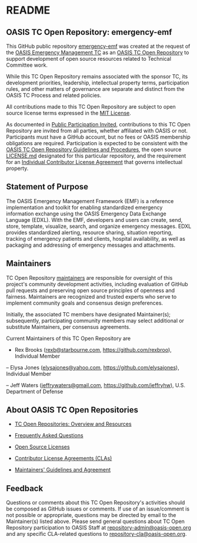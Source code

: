 # README

## OASIS TC Open Repository: emergency-emf

This GitHub public repository [emergency-emf](https://github.com/oasis-open/emergency-emf) was created at the request of the [OASIS Emergency Management TC](https://www.oasis-open.org/committees/emergency/) as an [OASIS TC Open Repository](https://www.oasis-open.org/resources/open-repositories/) to support development of open source resources related to Technical Committee work.

While this TC Open Repository remains associated with the sponsor TC, its development priorities, leadership, intellectual property terms, participation rules, and other matters of governance are separate and distinct from the OASIS TC Process and related policies.

All contributions made to this TC Open Repository are subject to open source license terms expressed in the [MIT License](https://opensource.org/licenses/MIT). 

As documented in [Public Participation Invited](href="https://github.com/oasis-open/emergency-emf/blob/master/CONTRIBUTING.md#public-participation-invited), contributions to this TC Open Repository are invited from all parties, whether affiliated with OASIS or not. Participants must have a GitHub account, but no fees or OASIS membership obligations are required.  Participation is expected to be consistent with the [OASIS TC Open Repository Guidelines and Procedures](https://www.oasis-open.org/policies-guidelines/open-repositories), the open source [LICENSE.md](LICENSE.md) designated for this particular repository, and the requirement for an [Individual Contributor License Agreement](href="https://cla-assistant.io/oasis-open/emergency-emf") that governs intellectual property.

## Statement of Purpose

The OASIS Emergency Management Framework (EMF) is a reference implementation and toolkit for enabling standardized emergency information exchange using the OASIS Emergency Data Exchange Language (EDXL). With the EMF, developers and users can create, send, store, template, visualize, search, and organize emergency messages. EDXL provides standardized alerting, resource sharing, situation reporting, tracking of emergency patients and clients, hospital availability, as well as packaging and addressing of emergency messages and attachments.

## Maintainers

TC Open Repository [maintainers](https://www.oasis-open.org/resources/open-repositories/maintainers-guide) are responsible for oversight of this project's community development activities, including evaluation of GitHub pull requests and preserving open source principles of openness and fairness. Maintainers are recognized and trusted experts who serve to implement community goals and consensus design preferences.

Initially, the associated TC members have designated Maintainer(s); subsequently, participating community members may select additional or substitute Maintainers, per consensus agreements.

Current Maintainers of this TC Open Repository are

- Rex Brooks (rexb@starbourne.com, https://github.com/rexbroo), Individual Member

– Elysa Jones (elysajones@yahoo.com, https://github.com/elysajones), Individual Member

– Jeff Waters (jeffrywaters@gmail.com, https://github.com/jeffryhw), U.S. Department of Defense

## About OASIS TC Open Repositories

- [TC Open Repositories: Overview and Resources](https://www.oasis-open.org/resources/open-repositories/)

- [Frequently Asked Questions](https://www.oasis-open.org/resources/open-repositories/faq)

- [Open Source Licenses](https://www.oasis-open.org/resources/open-repositories/licenses)

- [Contributor License Agreements (CLAs)](https://www.oasis-open.org/resources/open-repositories/cla)

- [Maintainers' Guidelines and Agreement](https://www.oasis-open.org/resources/open-repositories/maintainers-guide)

## Feedback

Questions or comments about this TC Open Repository's activities should be composed as GitHub issues or comments. If use of an issue/comment is not possible or appropriate, questions may be directed by email to the Maintainer(s) listed above. Please send general questions about TC Open Repository participation to OASIS Staff at <a href="mailto:repository-admin@oasis-open.org">repository-admin@oasis-open.org</a> and any specific CLA-related questions to <a href="mailto:repository-cla@oasis-open.org">repository-cla@oasis-open.org</a>.
